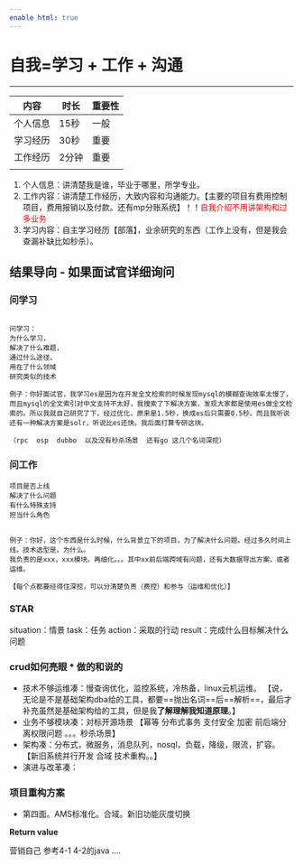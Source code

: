 ```yaml
---
enable html: true
---
```

# 自我=学习 + 工作 + 沟通

****

| 内容  | 时长                         | 重要性 |
| --------- | ----------------------------------- | --- |
| 个人信息  | 15秒   | 一般  |
| 学习经历     | 30秒      | 重要 |
| 工作经历 | 2分钟 | 重要 |
|           |                                     |     |

1. 个人信息：讲清楚我是谁，毕业于哪里，所学专业。
2. 工作内容：讲清楚工作经历，大致内容和沟通能力。【主要的项目有费用控制项目，费用报销以及付款。还有mp分账系统】！！<span style="color: red;">自我介绍不用讲架构和过多业务</span>
3. 学习内容：自主学习经历【部落】，业余研究的东西（工作上没有，但是我会查漏补缺比如秒杀）。
 
 ## 结果导向 - 如果面试官详细询问

### 问学习
```

问学习：
为什么学习，
解决了什么难题，
通过什么途径，
用在了什么领域
研究类似的技术

例子：你好面试官，我学习es是因为在开发全文检索的时候发现mysql的模糊查询效率太慢了，而且mysql的全文索引对中文支持不太好，我搜索了下解决方案，发现大家都是使用es做全文检索的。所以我就自己研究了下，经过优化，原来是1.5秒，换成es后只需要0.5秒。而且我听说还有一种解决方案是solr，听说比es还快。我后面打算专研这块。

（rpc  osp  dubbo  以及没有秒杀场景  还有go 这几个名词深挖）
```


### 问工作

    项目是否上线
    解决了什么问题
    有什么特殊支持
    担当什么角色
    
    
    例子：你好，这个东西是什么时候，什么背景立下的项目，为了解决什么问题。经过多久时间上线。技术选型是。为什么。
    我负责的是xxx，xxx模块。再细化。。。其中xx前后端跨域有问题，还有大数据导出方案，或者运维。
    
    【每个点都要经得住深挖，可以分清楚负责（费控）和参与（运维和优化）】
    

### STAR

situation：情景
task：任务
action：采取的行动
result：完成什么目标解决什么问题


### crud如何亮眼 * 做的和说的

* 技术不够运维凑：慢查询优化，监控系统，冷热备，linux云机运维。 【说，无论是不是基础架构dba给的工具，都要==抛出名词==后==解析==，最后才补充虽然是基础架构给的工具，但是我**了解理解我知道原理**。】
* 业务不够模块凑：对标开源场景
【幂等  分布式事务 支付安全 加密 前后端分离权限问题 。。。秒杀场景】
* 架构凑：分布式，微服务，消息队列，nosql，负载，降级，限流，扩容。
【新旧系统并行开发  合域  技术重构。。】
* 演进与改革凑：



### 项目重构方案

* 第四面。AMS标准化。合域。新旧功能灰度切换


**Return value**

营销自己  参考4-1 4-2的java
....
